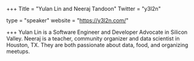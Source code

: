 +++
Title = "Yulan Lin and Neeraj Tandoon"
Twitter = "y3l2n"

type = "speaker"
website = "https://y3l2n.com/"

+++
Yulan Lin is a Software Engineer and Developer Advocate in Silicon Valley. Neeraj is a teacher, community organizer and data scientist in Houston, TX. They are both passionate about data, food, and organizing meetups.
